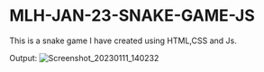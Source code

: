 # MLH-JAN-23-SNAKE-GAME-JS

This is a snake game I have created using HTML,CSS  and Js.


Output:
![Screenshot_20230111_140232](https://user-images.githubusercontent.com/69953716/211758230-31df3d22-6d4f-483d-8c06-6c11aba4e36a.png)
